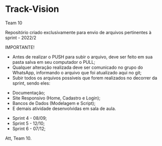 # Track-Vision

Team 10

Repositório criado exclusivamente para envio de arquivos pertinentes à sprint - 2022/2

IMPORTANTE!

- Antes de realizar o PUSH para subir o arquivo, deve ser feito em sua pasta salva em seu computador o PULL;
- Qualquer alteração realizada deve ser comunicado no grupo do WhatsApp, informando o arquivo que foi atualizado aqui no git;
- Subir todos os arquivos possíveis que forem realizados no decorrer da sprint, sendo eles:

* Documentação;
* Site Responsivo (Home, Cadastro e Login);
* Bancos de Dados (Modelagem e Script);
* E demais atividade desenvolvidas em sala de aula.

- Sprint 4 - 08/09;
- Sprint 5 - 12/10;
- Sprint 6 - 07/12;

Att, Team 10.
